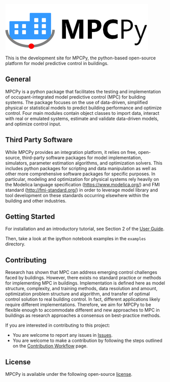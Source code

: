 ![](doc/userGuide/source/images/logo.png)

This is the development site for MPCPy, the python-based open-source platform for model predictive control in buildings.

## General
MPCPy is a python package that facilitates the testing and implementation of occupant-integrated model predictive control (MPC) for building systems.  The package focuses on the use of data-driven, simplified physical or statistical models to predict building performance and optimize control.  Four main modules contain object classes to import data, interact with real or emulated systems, estimate and validate data-driven models, and optimize control input.

## Third Party Software
While MPCPy provides an integration platform, it relies on free, open-source, third-party software packages for model implementation, simulators, parameter estimation algorithms, and optimization solvers.  This includes python packages for scripting and data manipulation as well as other more comprehensive software packages for specific purposes.  In particular, modeling and optimization for physical systems rely heavily on the Modelica language specification (https://www.modelica.org/) and FMI standard (http://fmi-standard.org/) in order to leverage model library and tool development on these standards occurring elsewhere within the building and other industries.

## Getting Started
For installation and an introductory tutorial, see Section 2 of the [User Guide](https://github.com/lbl-srg/MPCPy/tree/master/doc/userGuide).  

Then, take a look at the ipython notebook examples in the ``examples`` directory.

## Contributing
Research has shown that MPC can address emerging control challenges faced by buildings.  However, there exists no standard practice or methods for implementing MPC in buildings.  Implementation is defined here as model structure, complexity, and training methods, data resolution and amount, optimization problem structure and algorithm, and transfer of optimal control solution to real building control.  In fact, different applications likely require different implementations.  Therefore, we aim for MPCPy to be flexible enough to accommodate different and new approaches to MPC in buildings as research approaches a consensus on best-practice methods.

If you are interested in contributing to this project:

- You are welcome to report any issues in [Issues](https://github.com/lbl-srg/MPCPy/issues).
- You are welcome to make a contribution by following the steps outlined on the [Contribution Workflow](https://github.com/lbl-srg/MPCPy/wiki/Contribution-Workflow) page.

## License
MPCPy is available under the following open-source [license](https://github.com/lbl-srg/MPCPy/blob/master/license.txt).
